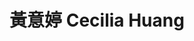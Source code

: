 ---
chinese_name: 黃意婷
english_name: Cecilia Huang
title: 黃意婷 Cecilia Huang
id: ceciliahuang
collection: members
position: Part-time Research Assistant
type: part-time research assistant
department: 123
image_path: https://source.unsplash.com/collection/139386/600x600?a=.png
photo: bio-photo.jpg
blurb: 123
---